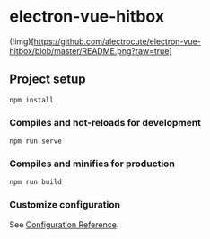 # electron-vue-hitbox

(!img)[https://github.com/alectrocute/electron-vue-hitbox/blob/master/README.png?raw=true]

## Project setup
```
npm install
```

### Compiles and hot-reloads for development
```
npm run serve
```

### Compiles and minifies for production
```
npm run build
```

### Customize configuration
See [Configuration Reference](https://cli.vuejs.org/config/).

